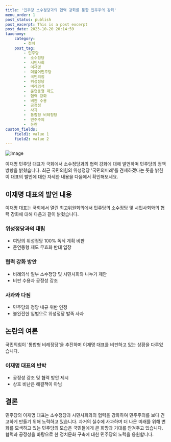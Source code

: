 ```yaml
---
title: '민주당 소수정당과의 협력 강화를 통한 민주주의 강화'
menu_order: 1
post_status: publish
post_excerpt: This is a post excerpt
post_date: 2023-10-20 20:14:59
taxonomy:
    category:
        - 정치
    post_tag:
        - 민주당
        -  소수정당
        -  시민사회
        -  이재명
        -  더불어민주당
        -  국민의힘
        -  위성정당
        -  비례의석
        -  준연동형 제도
        -  협력 강화
        -  비판 수용
        -  공정성
        -  사과
        -  통합형 비례정당
        -  민주주의
        -  논란
custom_fields:
    field1: value 1
    field2: value 2
---
```


![Image](https://imgnews.pstatic.net/image/031/2024/02/07/0000811177_001_20240207103101085.jpg?type=w647)

이재명 민주당 대표가 국회에서 소수정당과의 협력 강화에 대해 발언하며 민주당의 정책 방향을 밝혔습니다. 최근 국민의힘의 위성정당 '국민의미래'를 견제하겠다는 뜻을 밝힌 이 대표의 발언에 대한 자세한 내용을 다음에서 확인해보세요.

## 이재명 대표의 발언 내용

이재명 대표는 국회에서 열린 최고위원회의에서 민주당의 소수정당 및 시민사회와의 협력 강화에 대해 다음과 같이 밝혔습니다.

### 위성정당과의 대립

- 여당의 위성정당 100% 독식 계획 비판
- 준연동형 제도 무효화 반대 입장

### 협력 강화 방안

- 비례의석 일부 소수정당 및 시민사회와 나누기 제안
- 비판 수용과 공정성 강조

### 사과와 다짐

- 민주당의 정당 내규 위반 인정
- 불완전한 입법으로 위성정당 발족 사과

## 논란의 여론

국민의힘이 '통합형 비례정당'을 추진하며 이재명 대표를 비판하고 있는 상황을 다루었습니다.

### 이재명 대표의 반박

- 공정성 강조 및 협력 방안 제시
- 상호 비난은 해결책이 아님

## 결론

민주당의 이재명 대표는 소수정당과 시민사회와의 협력을 강화하여 민주주의를 보다 견고하게 만들기 위해 노력하고 있습니다. 과거의 실수에 사과하며 더 나은 미래를 위해 변화를 모색하고 있는 민주당의 모습은 국민들에게 큰 희망과 기대를 안겨주고 있습니다. 협력과 공정성을 바탕으로 한 정치문화 구축에 대한 민주당의 노력을 응원합니다.
